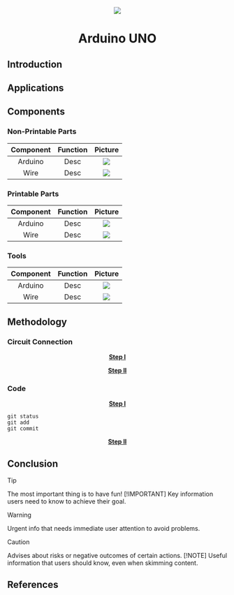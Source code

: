 <p align="center">
  <img src="https://s-m.com.sa/ar/images/logo.png" />

<h1 align="center"; color="blue">Arduino UNO</h1>

## **Introduction**

## **Applications**

## **Components**
### Non-Printable Parts

| Component | Function | Picture |
| :---:        |     :---:      |          :---: |
| Arduino   | Desc     | <img src="https://s-m.com.sa/ar/images/logo.png" />    |
| Wire    | Desc       | <img src="https://s-m.com.sa/ar/images/logo.png" />     |


### Printable Parts
| Component | Function | Picture |
| :---:        |     :---:      |          :---: |
| Arduino   | Desc     | <img src="https://s-m.com.sa/ar/images/logo.png" />    |
| Wire    | Desc       | <img src="https://s-m.com.sa/ar/images/logo.png" />     |
### Tools
| Component | Function | Picture |
| :---:        |     :---:      |          :---: |
| Arduino   | Desc     | <img src="https://s-m.com.sa/ar/images/logo.png" />    |
| Wire    | Desc       | <img src="https://s-m.com.sa/ar/images/logo.png" />     |

## **Methodology**
### Circuit Connection
<p align="center" >
  <ins> <b> Step I </b> </ins>
</p>

<p align="center" >
  <ins> <b> Step II </b> </ins>
</p>

### Code
<p align="center" >
  <ins> <b> Step I </b> </ins>
</p>

  ```
git status
git add
git commit
```
<p align="center" >
  <ins> <b> Step II </b> </ins>
</p>


## **Conclusion**
> [!TIP]
> The most important thing is to have fun!
> [!IMPORTANT]
> Key information users need to know to achieve their goal.

> [!WARNING]
> Urgent info that needs immediate user attention to avoid problems.

> [!CAUTION]
> Advises about risks or negative outcomes of certain actions.
> [!NOTE]
> Useful information that users should know, even when skimming content.
> 
## **References**
[^1]: Ref
[^2]: Ref






